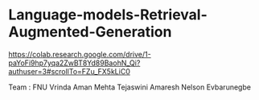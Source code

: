 # Language-models-Retrieval-Augmented-Generation

https://colab.research.google.com/drive/1-paYoFi9hp7yqa2ZwBT8Yd89BaohN_Qi?authuser=3#scrollTo=FZu_FX5kLiC0

Team :
FNU Vrinda 
Aman Mehta
Tejaswini Amaresh
Nelson Evbarunegbe
